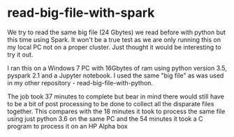 # read-big-file-with-spark
We try to read the same big file (24 Gbytes) we read before with python but 
this time using Spark. It won't be a true test as we are only running this 
on my local PC not on a proper cluster. Just thought it would be interesting
to try it out.

I ran this on a Windows 7 PC with 16Gbytes of ram using python version 3.5,
pyspark 2.1 and a Jupyter notebook. I used the same "big file" as was used in my 
other repository - read-big-file-with-python.

The job took 37 minutes to complete but bear in mind there would still have to be a 
bit of post processing to be done to collect all the disparate files together. This 
compares with the 18 minutes it took to process the same file using just python 3.6 
on the same PC and the 54 minutes it took a C program to process it on an HP Alpha box
